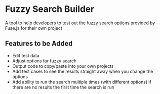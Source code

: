 # Fuzzy Search Builder
A tool to help developers to test out the fuzzy search options provided by Fuse.js for their own project

## Features to be Added
- Edit test data
- Adjust options for fuzzy search
- Output code to copy/paste into your own projects
- Add test cases to see the results straight away when you change the options
- Add ability to run the search multiple times (with different options) if there are no results the first time the search is run
